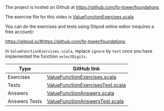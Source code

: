 The project is hosted on Github at https://github.com/fp-tower/foundations

The exercise file for this video is [ValueFunctionExercises.scala](https://github.com/fp-tower/foundations/blob/master/exercises/src/main/scala/exercises/valfunction/ValueFunctionExercises.scala)

You can do the exercises and tests using Gitpod online editor (requires a free account):

https://gitpod.io/#https://github.com/fp-tower/foundations

In `ValueFunctionExercises.scala`, replace `ignore` by `test` once you have implemented the function `selectDigits`.	

| Type          | GitHub link |
|---------------|-------------|
| Exercises     | [ValueFunctionExercises.scala](https://github.com/fp-tower/foundations/blob/master/exercises/src/main/scala/exercises/valfunction/ValueFunctionExercises.scala) |
| Tests         | [ValueFunctionExercisesTest.scala](https://github.com/fp-tower/foundations/blob/master/exercises/src/test/scala/exercises/valfunction/ValueFunctionExercisesTest.scala) |
| Answers       | [ValueFunctionAnswers.scala](https://github.com/fp-tower/foundations/blob/master/answers/src/main/scala/answers/valfunction/ValueFunctionAnswers.scala) |
| Answers Tests | [ValueFunctionAnswersTest.scala](https://github.com/fp-tower/foundations/blob/master/answers/src/test/scala/answers/valfunction/ValueFunctionAnswersTest.scala) |